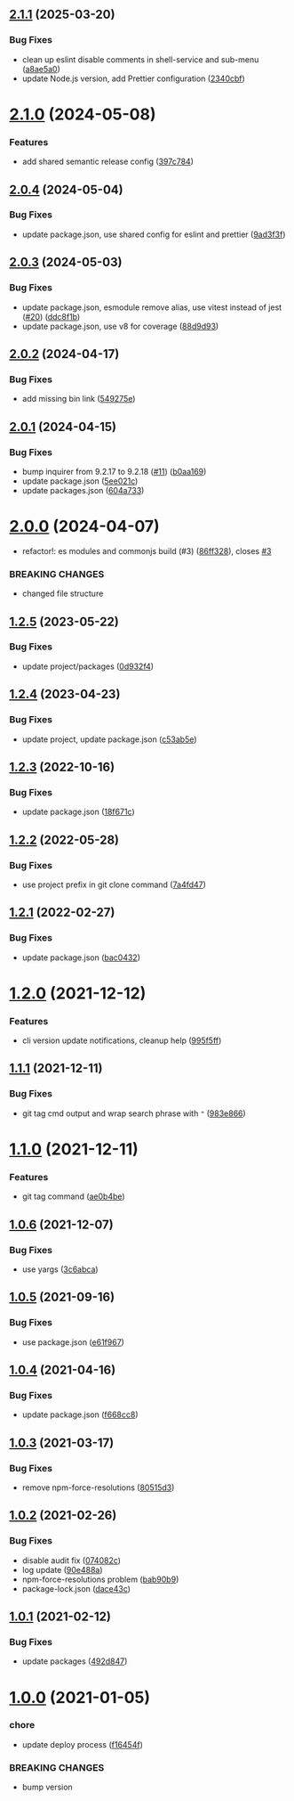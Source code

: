 ## [2.1.1](https://github.com/beecode-rs/msh-cli/compare/v2.1.0...v2.1.1) (2025-03-20)


### Bug Fixes

* clean up eslint disable comments in shell-service and sub-menu ([a8ae5a0](https://github.com/beecode-rs/msh-cli/commit/a8ae5a09966f5dad8ed282c5d1fd1918659f5ff5))
* update Node.js version, add Prettier configuration ([2340cbf](https://github.com/beecode-rs/msh-cli/commit/2340cbf1db13240023c228b6b7ef09b1a7538205))

# [2.1.0](https://github.com/beecode-rs/msh-cli/compare/v2.0.4...v2.1.0) (2024-05-08)


### Features

* add shared semantic release config ([397c784](https://github.com/beecode-rs/msh-cli/commit/397c7842bfb0193596961554e77f0e4678ad66fe))

## [2.0.4](https://github.com/beecode-rs/msh-cli/compare/v2.0.3...v2.0.4) (2024-05-04)


### Bug Fixes

* update package.json, use shared config for eslint and prettier ([9ad3f3f](https://github.com/beecode-rs/msh-cli/commit/9ad3f3f70583edeeea4f25e9b0bf17e309e6eafb))

## [2.0.3](https://github.com/beecode-rs/msh-cli/compare/v2.0.2...v2.0.3) (2024-05-03)


### Bug Fixes

* update package.json, esmodule remove alias, use vitest instead of jest ([#20](https://github.com/beecode-rs/msh-cli/issues/20)) ([ddc8f1b](https://github.com/beecode-rs/msh-cli/commit/ddc8f1b1fcda0334a8972f5d86e2e3f3de8a9307))
* update package.json, use v8 for coverage ([88d9d93](https://github.com/beecode-rs/msh-cli/commit/88d9d93d803a2dbd27a2fc5f9fbda7ab45dbeae8))

## [2.0.2](https://github.com/beecode-rs/msh-cli/compare/v2.0.1...v2.0.2) (2024-04-17)


### Bug Fixes

* add missing bin link ([549275e](https://github.com/beecode-rs/msh-cli/commit/549275e6c8a927a96d7a3e2f37513764a0a6779a))

## [2.0.1](https://github.com/beecode-rs/msh-cli/compare/v2.0.0...v2.0.1) (2024-04-15)


### Bug Fixes

* bump inquirer from 9.2.17 to 9.2.18 ([#11](https://github.com/beecode-rs/msh-cli/issues/11)) ([b0aa169](https://github.com/beecode-rs/msh-cli/commit/b0aa1695d3c35f230bac1e4e38bd69b7e349d07e))
* update package.json ([5ee021c](https://github.com/beecode-rs/msh-cli/commit/5ee021c6f803bd1fce1163adf0bf489e832ec592))
* update packages.json ([604a733](https://github.com/beecode-rs/msh-cli/commit/604a733e29015e0eec28b8c4a565c2be72e57c39))

# [2.0.0](https://github.com/beecode-rs/msh-cli/compare/v1.2.5...v2.0.0) (2024-04-07)


* refactor!: es modules and commonjs build (#3) ([86ff328](https://github.com/beecode-rs/msh-cli/commit/86ff328a27d755d862d56485217124d56044190b)), closes [#3](https://github.com/beecode-rs/msh-cli/issues/3)


### BREAKING CHANGES

* changed file structure

## [1.2.5](https://github.com/beecode-rs/msh-cli/compare/v1.2.4...v1.2.5) (2023-05-22)


### Bug Fixes

* update project/packages ([0d932f4](https://github.com/beecode-rs/msh-cli/commit/0d932f47e84373c9183922a1f5d3eaa848e6de7a))

## [1.2.4](https://github.com/beecode-rs/msh-cli/compare/v1.2.3...v1.2.4) (2023-04-23)


### Bug Fixes

* update project, update package.json ([c53ab5e](https://github.com/beecode-rs/msh-cli/commit/c53ab5e753eed64e0811f30af93de23ab8b1227b))

## [1.2.3](https://github.com/beecode-rs/msh-cli/compare/v1.2.2...v1.2.3) (2022-10-16)


### Bug Fixes

* update package.json ([18f671c](https://github.com/beecode-rs/msh-cli/commit/18f671c6b51e015ed459e57d7d3a0d4bdf4989ce))

## [1.2.2](https://github.com/beecode-rs/msh-cli/compare/v1.2.1...v1.2.2) (2022-05-28)


### Bug Fixes

* use project prefix in git clone command ([7a4fd47](https://github.com/beecode-rs/msh-cli/commit/7a4fd47632e2986cfc399c52ce4cd37a7493cb35))

## [1.2.1](https://github.com/beecode-rs/msh-cli/compare/v1.2.0...v1.2.1) (2022-02-27)


### Bug Fixes

* update package.json ([bac0432](https://github.com/beecode-rs/msh-cli/commit/bac0432347e0984419f0d7fdb180610cd040bdcf))

# [1.2.0](https://github.com/beecode-rs/msh-cli/compare/v1.1.1...v1.2.0) (2021-12-12)


### Features

* cli version update notifications, cleanup help ([995f5ff](https://github.com/beecode-rs/msh-cli/commit/995f5ff49e375b240f460e30708b02746bb8ef3a))

## [1.1.1](https://github.com/beecode-rs/msh-cli/compare/v1.1.0...v1.1.1) (2021-12-11)


### Bug Fixes

* git tag cmd output and wrap search phrase with `"` ([983e866](https://github.com/beecode-rs/msh-cli/commit/983e8661fa6c25656f3991d75f2d8f04d18bc08d))

# [1.1.0](https://github.com/beecode-rs/msh-cli/compare/v1.0.6...v1.1.0) (2021-12-11)


### Features

* git tag command ([ae0b4be](https://github.com/beecode-rs/msh-cli/commit/ae0b4be67435f610121431582a42dcb5fd644efc))

## [1.0.6](https://github.com/beecode-rs/msh-cli/compare/v1.0.5...v1.0.6) (2021-12-07)


### Bug Fixes

* use yargs ([3c6abca](https://github.com/beecode-rs/msh-cli/commit/3c6abcaa4171813246b159ecbf321800dbfadade))

## [1.0.5](https://github.com/beecode-rs/msh-cli/compare/v1.0.4...v1.0.5) (2021-09-16)


### Bug Fixes

* use package.json ([e61f967](https://github.com/beecode-rs/msh-cli/commit/e61f9677f5f0f68d72bc1a80fe574cc8a8344088))

## [1.0.4](https://github.com/beecode-rs/msh-cli/compare/v1.0.3...v1.0.4) (2021-04-16)


### Bug Fixes

* update package.json ([f668cc8](https://github.com/beecode-rs/msh-cli/commit/f668cc84b0b441efe86441f0cfbec7736229ee09))

## [1.0.3](https://github.com/beecode-rs/msh-cli/compare/v1.0.2...v1.0.3) (2021-03-17)


### Bug Fixes

* remove npm-force-resolutions ([80515d3](https://github.com/beecode-rs/msh-cli/commit/80515d36b60b9fd750bc1dc01d5d2784beb3e1db))

## [1.0.2](https://github.com/beecode-rs/msh-cli/compare/v1.0.1...v1.0.2) (2021-02-26)


### Bug Fixes

* disable audit fix ([074082c](https://github.com/beecode-rs/msh-cli/commit/074082c41f1161df1b755d2faafb5344592269aa))
* log update ([90e488a](https://github.com/beecode-rs/msh-cli/commit/90e488a4c135b5d059bf3a24cae62637aeb1b5f0))
* npm-force-resolutions problem ([bab90b9](https://github.com/beecode-rs/msh-cli/commit/bab90b94973e51f9aaca1bbd273b3baa277afcfd))
* package-lock.json ([dace43c](https://github.com/beecode-rs/msh-cli/commit/dace43c0617ae0170f8a87de1d3cea6ce44a8626))

## [1.0.1](https://github.com/beecode-rs/msh-cli/compare/v1.0.0...v1.0.1) (2021-02-12)


### Bug Fixes

* update packages ([492d847](https://github.com/beecode-rs/msh-cli/commit/492d847d13419d25418598ef6c603e1ff12a880d))

# [1.0.0](https://github.com/beecode-rs/msh-cli/compare/v0.1.8...v1.0.0) (2021-01-05)


### chore

* update deploy process ([f16454f](https://github.com/beecode-rs/msh-cli/commit/f16454feb76485d0d22a06486aaae93df54de154))


### BREAKING CHANGES

* bump version
